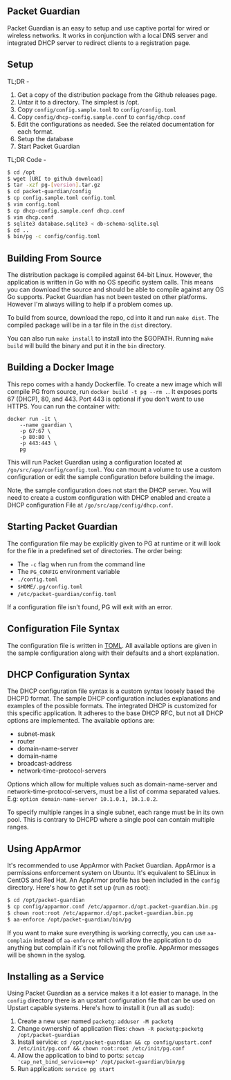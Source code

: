 Packet Guardian
---------------

Packet Guardian is an easy to setup and use captive portal for wired or wireless networks.
It works in conjunction with a local DNS server and integrated DHCP server to redirect
clients to a registration page.

Setup
-----

TL;DR -

1. Get a copy of the distribution package from the Github releases page.
2. Untar it to a directory. The simplest is /opt.
3. Copy `config/config.sample.toml` to `config/config.toml`
4. Copy `config/dhcp-config.sample.conf` to `config/dhcp.conf`
5. Edit the configurations as needed. See the related documentation for each format.
6. Setup the database
7. Start Packet Guardian

TL;DR Code -

```bash
$ cd /opt
$ wget [URI to github download]
$ tar -xzf pg-[version].tar.gz
$ cd packet-guardian/config
$ cp config.sample.toml config.toml
$ vim config.toml
$ cp dhcp-config.sample.conf dhcp.conf
$ vim dhcp.conf
$ sqlite3 database.sqlite3 < db-schema-sqlite.sql
$ cd ..
$ bin/pg -c config/config.toml
```

Building From Source
--------------------

The distribution package is compiled against 64-bit Linux. However, the application
is written in Go with no OS specific system calls. This means you can download the
source and should be able to compile against any OS Go supports. Packet Guardian
has not been tested on other platforms. However I'm always willing to help if a
problem comes up.

To build from source, download the repo, cd into it and run `make dist`. The compiled
package will be in a tar file in the `dist` directory.

You can also run `make install` to install into the $GOPATH. Running `make build`
will build the binary and put it in the `bin` directory.

Building a Docker Image
-----------------------

This repo comes with a handy Dockerfile. To create a new image which will compile
PG from source, run `docker build -t pg --rm .`. It exposes ports 67 (DHCP), 80, and 443.
Port 443 is optional if you don't want to use HTTPS. You can run the container with:

```
docker run -it \
    --name guardian \
    -p 67:67 \
    -p 80:80 \
    -p 443:443 \
    pg
```

This will run Packet Guardian using a configuration located at
`/go/src/app/config/config.toml`. You can mount a volume to use a
custom configuration or edit the sample configuration before building the image.

Note, the sample configuration does not start the DHCP server. You will need to
create a custom configuration with DHCP enabled and create a DHCP configuration File
at `/go/src/app/config/dhcp.conf`.

Starting Packet Guardian
------------------------

The configuration file may be explicitly given to PG at runtime or it will look
for the file in a predefined set of directories. The order being:

- The `-c` flag when run from the command line
- The `PG_CONFIG` environment variable
- `./config.toml`
- `$HOME/.pg/config.toml`
- `/etc/packet-guardian/config.toml`

If a configuration file isn't found, PG will exit with an error.

Configuration File Syntax
-------------------------

The configuration file is written in [TOML](https://github.com/toml-lang/toml).
All available options are given in the sample configuration along with their defaults
and a short explanation.

DHCP Configuration Syntax
-------------------------

The DHCP configuration file syntax is a custom syntax loosely based the DHCPD format.
The sample DHCP configuration includes explanations and examples of the possible
formats. The integrated DHCP is customized for this specific application.
It adheres to the base DHCP RFC, but not all DHCP options are implemented. The
available options are:

- subnet-mask
- router
- domain-name-server
- domain-name
- broadcast-address
- network-time-protocol-servers

Options which allow for multiple values such as domain-name-server and network-time-protocol-servers,
must be a list of comma separated values. E.g: `option domain-name-server 10.1.0.1, 10.1.0.2`.

To specify multiple ranges in a single subnet, each range must be in its own pool.
This is contrary to DHCPD where a single pool can contain multiple ranges.

Using AppArmor
--------------

It's recommended to use AppArmor with Packet Guardian. AppArmor is a permissions
enforcement system on Ubuntu. It's equivalent to SELinux in CentOS and Red Hat.
An AppArmor profile has been included in the `config` directory. Here's how to
get it set up (run as root):

```bash
$ cd /opt/packet-guardian
$ cp config/apparmor.conf /etc/apparmor.d/opt.packet-guardian.bin.pg
$ chown root:root /etc/apparmor.d/opt.packet-guardian.bin.pg
$ aa-enforce /opt/packet-guardian/bin/pg
```

If you want to make sure everything is working correctly, you can use `aa-complain`
instead of `aa-enforce` which will allow the application to do anything but complain
if it's not following the profile. AppArmor messages will be shown in the syslog.

Installing as a Service
-----------------------

Using Packet Guardian as a service makes it a lot easier to manage. In the `config`
directory there is an upstart configuration file that can be used on Upstart
capable systems. Here's how to install it (run all as sudo):

1. Create a new user named `packetg`: `adduser -M packetg`
2. Change ownership of application files: `chown -R packetg:packetg /opt/packet-guardian`
3. Install service: `cd /opt/packet-guardian && cp config/upstart.conf /etc/init/pg.conf && chown root:root /etc/init/pg.conf`
4. Allow the application to bind to ports: `setcap 'cap_net_bind_service=+ep' /opt/packet-guardian/bin/pg`
5. Run application: `service pg start`
